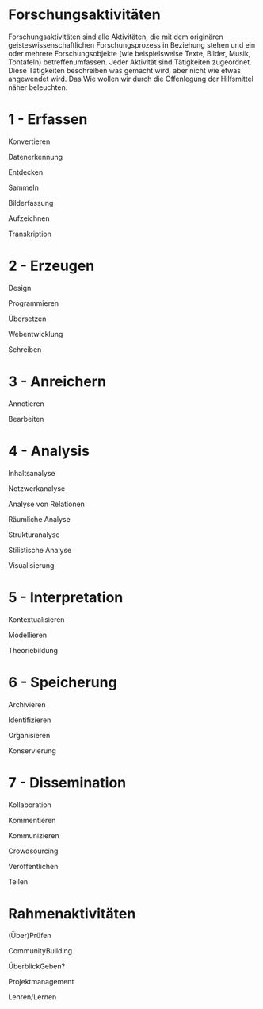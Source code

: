 Forschungsaktivitäten
===========================

Forschungsaktivitäten sind alle Aktivitäten, die mit dem originären geisteswissenschaftlichen Forschungsprozess in Beziehung stehen und ein oder mehrere Forschungsobjekte (wie beispielsweise Texte, Bilder, Musik, Tontafeln) betreffenumfassen. Jeder Aktivität sind Tätigkeiten zugeordnet. Diese Tätigkeiten beschreiben was gemacht wird, aber nicht wie etwas angewendet wird. Das Wie wollen wir durch die Offenlegung der Hilfsmittel näher beleuchten.

1 - Erfassen
============

Konvertieren

Datenerkennung

Entdecken 

Sammeln

Bilderfassung

Aufzeichnen

Transkription

2 - Erzeugen
============

Design

Programmieren

Übersetzen

Webentwicklung

Schreiben

3 - Anreichern
============

Annotieren

Bearbeiten

4 - Analysis
============

Inhaltsanalyse

Netzwerkanalyse

Analyse von Relationen

Räumliche Analyse

Strukturanalyse

Stilistische Analyse

Visualisierung

5 - Interpretation
============

Kontextualisieren

Modellieren

Theoriebildung

6 - Speicherung
============

Archivieren 

Identifizieren 

Organisieren

Konservierung

7 - Dissemination
============

Kollaboration

Kommentieren

Kommunizieren

Crowdsourcing

Veröffentlichen

Teilen


Rahmenaktivitäten
============

(Über)Prüfen

CommunityBuilding

ÜberblickGeben?

Projektmanagement

Lehren/Lernen

